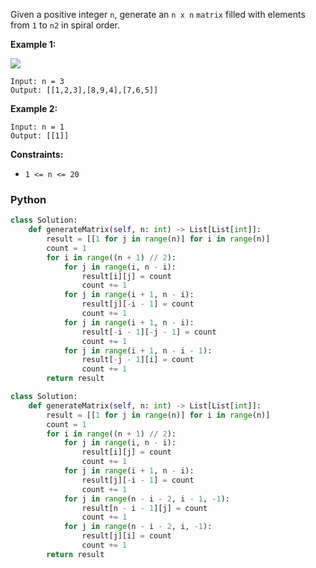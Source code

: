 Given a positive integer  `n`, generate an  `n x n`  `matrix`  filled with elements from  `1`  to  `n2`  in spiral order.

**Example 1:**

![](https://assets.leetcode.com/uploads/2020/11/13/spiraln.jpg)
```
Input: n = 3
Output: [[1,2,3],[8,9,4],[7,6,5]]
```

**Example 2:**
```
Input: n = 1
Output: [[1]]
```

**Constraints:**

-   `1 <= n <= 20`


### Python
```python
class Solution:
    def generateMatrix(self, n: int) -> List[List[int]]:
        result = [[1 for j in range(n)] for i in range(n)]
        count = 1
        for i in range((n + 1) // 2):
            for j in range(i, n - i):
                result[i][j] = count
                count += 1
            for j in range(i + 1, n - i):
                result[j][-i - 1] = count
                count += 1
            for j in range(i + 1, n - i):
                result[-i - 1][-j - 1] = count
                count += 1
            for j in range(i + 1, n - i - 1):
                result[-j - 1][i] = count
                count += 1
        return result
```

```python
class Solution:
    def generateMatrix(self, n: int) -> List[List[int]]:
        result = [[1 for j in range(n)] for i in range(n)]
        count = 1
        for i in range((n + 1) // 2):
            for j in range(i, n - i):
                result[i][j] = count
                count += 1
            for j in range(i + 1, n - i):
                result[j][-i - 1] = count
                count += 1
            for j in range(n - i - 2, i - 1, -1):
                result[n - i - 1][j] = count
                count += 1
            for j in range(n - i - 2, i, -1):
                result[j][i] = count
                count += 1
        return result
```